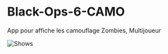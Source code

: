 # Black-Ops-6-CAMO
App pour affiche les camouflage Zombies, Multijoueur


  <img alt="Shows" src="https://raw.githubusercontent.com/Le-Melvinhd/Black-Ops-6-CAMO/refs/heads/main/Capture%20d'%C3%A9cran%202024-11-26%20213746.png">
